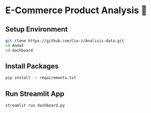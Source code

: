 # E-Commerce Product Analysis 🌟

## Setup Environment
```bash
git clone https://github.com/Cia-z/Analisis-data.git
cd Andat
cd dashboard
```
## Install Packages
```bash
pip install -r requirements.txt
```
## Run Streamlit App
```bash
streamlit run dashboard.py
```
